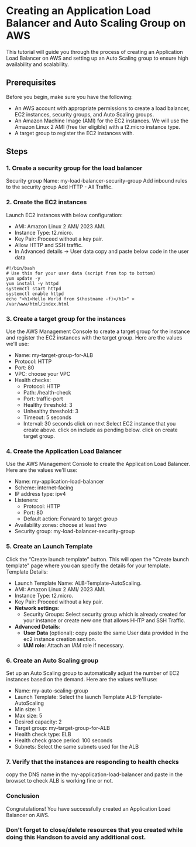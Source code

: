 # Creating an Application Load Balancer and Auto Scaling Group on AWS
This tutorial will guide you through the process of creating an Application Load Balancer on AWS and setting up an Auto Scaling group to ensure high availability and scalability.

## Prerequisites
Before you begin, make sure you have the following:

- An AWS account with appropriate permissions to create a load balancer, EC2 instances, security groups, and Auto Scaling groups.
- An Amazon Machine Image (AMI) for the EC2 instances. We will use the Amazon Linux 2 AMI (free tier eligible) with a t2.micro instance type.
- A target group to register the EC2 instances with.

## Steps
### 1. Create a security group for the load balancer
Security group Name: my-load-balancer-security-group
Add inbound rules to the security group
Add HTTP - All Traffic.

### 2. Create the EC2 instances
Launch EC2 instances with below configuration:
- AMI: Amazon Linux 2 AMI/ 2023 AMI.
- Instance Type: t2.micro.
- Key Pair: Proceed without a key pair.
- Allow HTTP and SSH traffic.
- In Advanced details -> User data
copy and paste below code in the user data
```
#!/bin/bash
# Use this for your user data (script from top to bottom)
yum update -y
yum install -y httpd
systemctl start httpd
systemctl enable httpd
echo "<h1>Hello World from $(hostname -f)</h1>" > /var/www/html/index.html
```

### 3. Create a target group for the instances
Use the AWS Management Console to create a target group for the instance and register the EC2 instances with the target group. Here are the values we'll use:

- Name: my-target-group-for-ALB
- Protocol: HTTP
- Port: 80
- VPC: choose your VPC
- Health checks:
  - Protocol: HTTP
  - Path: /health-check
  - Port: traffic-port
  - Healthy threshold: 3
  - Unhealthy threshold: 3
  - Timeout: 5 seconds
  - Interval: 30 seconds
click on next
Select EC2 instance that you create above.
click on include as pending below.
click on create target group.


### 4. Create the Application Load Balancer
Use the AWS Management Console to create the Application Load Balancer. Here are the values we'll use:

- Name: my-application-load-balancer
- Scheme: internet-facing
- IP address type: ipv4
- Listeners:
  - Protocol: HTTP
  - Port: 80
  - Default action: Forward to target group
- Availability zones: choose at least two
- Security group: my-load-balancer-security-group

### 5. Create an Launch Template
Click the “Create launch template” button. This will open the "Create launch template" page where you can specify the details for your template.
Template Details:
- Launch Template Name: ALB-Template-AutoScaling.
- AMI: Amazon Linux 2 AMI/ 2023 AMI.
- Instance Type: t2.micro.
- Key Pair: Proceed without a key pair.
- **Network settings**:
  - Security Groups: Select security group which is already created for your instance or create new one that allows HHTP and SSH Traffic.
- **Advanced Details**:
  - **User Data** (optional): copy paste the same User data provided in the ec2 instance creation section.
  - **IAM role**: Attach an IAM role if necessary.

### 6. Create an Auto Scaling group
Set up an Auto Scaling group to automatically adjust the number of EC2 instances based on the demand. Here are the values we'll use:

- Name: my-auto-scaling-group
- Launch Template: Select the launch Template ALB-Template-AutoScaling
- Min size: 1
- Max size: 5
- Desired capacity: 2
- Target group: my-target-group-for-ALB
- Health check type: ELB
- Health check grace period: 100 seconds
- Subnets: Select the same subnets used for the ALB

### 7. Verify that the instances are responding to health checks
copy the DNS name in the my-application-load-balancer and paste in the browset to check ALB is working fine or not.

### Conclusion
Congratulations! You have successfully created an Application Load Balancer on AWS.


### Don't forget to close/delete resources that you created while doing this Handson to avoid any additional cost.
